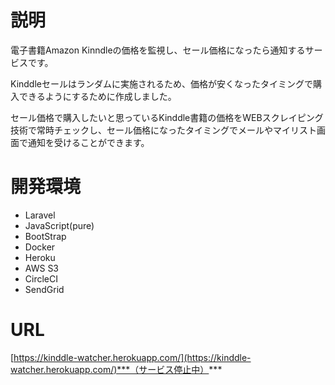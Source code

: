 # 説明
電子書籍Amazon Kinndleの価格を監視し、セール価格になったら通知するサービスです。 

Kinddleセールはランダムに実施されるため、価格が安くなったタイミングで購入できるようにするために作成しました。 

セール価格で購入したいと思っているKinddle書籍の価格をWEBスクレイピング技術で常時チェックし、セール価格になったタイミングでメールやマイリスト画面で通知を受けることができます。

# 開発環境
 - Laravel
 - JavaScript(pure)
 - BootStrap
 - Docker
 - Heroku
 - AWS S3
 - CircleCI
 - SendGrid

# URL
[https://kinddle-watcher.herokuapp.com/](https://kinddle-watcher.herokuapp.com/)***（サービス停止中）***
